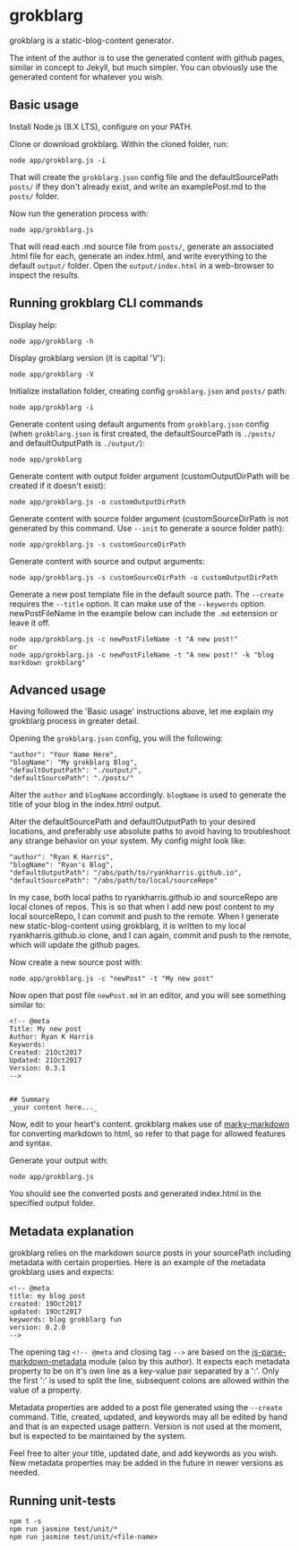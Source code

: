 # grokblarg

grokblarg is a static-blog-content generator.

The intent of the author is to use the generated content with github pages, similar in concept to Jekyll, but much simpler. You can obviously use the generated content for whatever you wish.

## Basic usage

Install Node.js (8.X LTS), configure on your PATH.

Clone or download grokblarg. Within the cloned folder, run:

    node app/grokblarg.js -i

That will create the `grokblarg.json` config file and the defaultSourcePath `posts/` if they don't already exist, and write an examplePost.md to the `posts/` folder.

Now run the generation process with:


    node app/grokblarg.js

That will read each .md source file from `posts/`, generate an associated .html file for each, generate an index.html, and write everything to the default `output/` folder. Open the `output/index.html` in a web-browser to inspect the results.


## Running grokblarg CLI commands
Display help:

    node app/grokblarg -h

Display grokblarg version (it is capital 'V'):

    node app/grokblarg -V

Initialize installation folder, creating config `grokblarg.json` and `posts/` path:

    node app/grokblarg -i

Generate content using default arguments from `grokblarg.json` config (when `grokblarg.json` is first created, the defaultSourcePath is `./posts/` and defaultOutputPath is `./output/`):

    node app/grokblarg

Generate content with output folder argument (customOutputDirPath will be created if it doesn't exist):

    node app/grokblarg.js -o customOutputDirPath

Generate content with source folder argument (customSourceDirPath is not generated by this command. Use `--init` to generate a source folder path):

    node app/grokblarg.js -s customSourceDirPath

Generate content with source and output arguments:

    node app/grokblarg.js -s customSourceDirPath -o customOutputDirPath

Generate a new post template file in the default source path. The `--create` requires the `--title` option. It can make use of the `--keywords` option. newPostFileName in the example below can include the `.md` extension or leave it off.

    node app/grokblarg.js -c newPostFileName -t "A new post!"
    or
    node app/grokblarg.js -c newPostFileName -t "A new post!" -k "blog markdown grokblarg"


## Advanced usage
Having followed the 'Basic usage' instructions above, let me explain my grokblarg process in greater detail.

Opening the `grokblarg.json` config, you will the following:


    "author": "Your Name Here",
    "blogName": "My grokblarg Blog",
    "defaultOutputPath": "./output/",
    "defaultSourcePath": "./posts/"

Alter the `author` and `blogName` accordingly. `blogName` is used to generate the title of your blog in the index.html output.

Alter the defaultSourcePath and defaultOutputPath to your desired locations, and preferably use absolute paths to avoid having to troubleshoot any strange behavior on your system. My config might look like:

    "author": "Ryan K Harris",
    "blogName": "Ryan's Blog",
    "defaultOutputPath": "/abs/path/to/ryankharris.github.io",
    "defaultSourcePath": "/abs/path/to/local/sourceRepo"

In my case, both local paths to ryankharris.github.io and sourceRepo are local clones of repos. This is so that when I add new post content to my local sourceRepo, I can commit and push to the remote. When I generate new static-blog-content using grokblarg, it is written to my local ryankharris.github.io clone, and I can again, commit and push to the remote, which will update the github pages.

Now create a new source post with:

    node app/grokblarg.js -c "newPost" -t "My new post"

Now open that post file `newPost.md` in an editor, and you will see something similar to:

    <!-- @meta
    Title: My new post
    Author: Ryan K Harris
    Keywords:
    Created: 21Oct2017
    Updated: 21Oct2017
    Version: 0.3.1
    -->


    ## Summary
    _your content here..._

Now, edit to your heart's content. grokblarg makes use of [marky-markdown](https://www.npmjs.com/package/marky-markdown "marky-markdown") for converting markdown to html, so refer to that page for allowed features and syntax.

Generate your output with:

    node app/grokblarg.js

You should see the converted posts and generated index.html in the specified output folder.

## Metadata explanation
grokblarg relies on the markdown source posts in your sourcePath including metadata with certain properties. Here is an example of the metadata grokblarg uses and expects:

    <!-- @meta
    title: my blog post
    created: 19Oct2017
    updated: 19Oct2017
    keywords: blog grokblarg fun
    version: 0.2.0
    -->

The opening tag `<!-- @meta` and closing tag `-->` are based on the [js-parse-markdown-metadata](https://www.npmjs.com/package/js-parse-markdown-metadata "js-parse-markdown-metadata") module (also by this author). It expects each metadata property to be on it's own line as a key-value pair separated by a ':'. Only the first ':' is used to split the line, subsequent colons are allowed within the value of a property.

Metadata properties are added to a post file generated using the `--create` command. Title, created, updated, and keywords may all be edited by hand and that is an expected usage pattern. Version is not used at the moment, but is expected to be maintained by the system.

Feel free to alter your title, updated date, and add keywords as you wish. New metadata properties may be added in the future in newer versions as needed.

## Running unit-tests
`npm t -s`  
`npm run jasmine test/unit/*`  
`npm run jasmine test/unit/<file-name>`  
